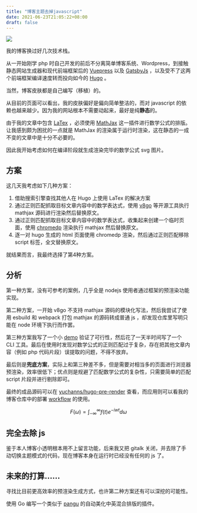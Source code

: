 ```yaml
---
title: "博客主题去掉javascript"
date: 2021-06-23T21:05:22+08:00
draft: false
---
```

![](/images/gopher_hugo.png)

我的博客换过好几次技术栈。

从一开始刚学 php 时自己开发的前后不分离简单博客系统、Wordpress，到接触静态网站生成器和现代前端框架后的 [Vuepress](https://vuepress.vuejs.org/) 以及 [GatsbyJs](https://www.gatsbyjs.com/) ，以及受不了这两个前端框架编译速度转而投向如今的 [Hugo](https://gohugo.io/) 。

当然，博客皮肤都是自己编写（移植）的。

从目前的页面可以看出，我的皮肤偏好是偏向简单整洁的，而对 javascript 的依赖也越来越少。因为我的网站根本不需要动起来，最好是纯**静态**的。

由于我的文章中包含 [LaTex](https://www.latex-project.org/) ，必须使用 [MathJax](https://www.mathjax.org/) 这一插件进行数学公式的排版。让我感到颇为困扰的一点就是 MathJax 的渲染属于运行时渲染，这在静态的一成不变的文章中是十分不必要的。

因此我开始考虑如何在编译阶段就生成渲染完毕的数学公式 svg 图片。

## 方案
这几天我考虑如下几种方案：

1. 借助搜索引擎查找其他人在 Hugo 上使用 LaTex 的解决方案
2. 通过正则匹配抓取目标文章内容中的数学表达式，使用 [v8go](https://github.com/rogchap/v8go) 等开源工具执行 mathjax 源码进行渲染然后替换原文。
3. 通过正则匹配抓取目标文章内容中的数学表达式，收集起来创建一个临时页面，使用 [chromedp](https://github.com/chromedp/chromedp) 渲染执行 mathjax 然后替换原文。 
4. 逐一对 hugo 生成的 html 页面使用 chromedp 渲染，然后通过正则匹配移除 script 标签，全文替换原文。

就结果而言，我最终选择了第4种方案。

## 分析

第一种方案，没有可参考的案例，几乎全是 nodejs 使用者通过框架的预渲染功能实现。

第二种方案，一开始 v8go 不支持 mathjax 源码的模块化写法，然后我尝试了使用 esbuild 和 webpack 打包 mathjax 的源码转成普通 js ，却发现仓库里写明只能在 node 环境下执行而作罢。

第三种方案我写了一个小 [demo](https://github.com/yuchanns/gobyexample/tree/monorepo/chromedp) 验证了可行性，然后花了一天半时间写了一个 CLI 工具。最后在使用时发现对数学公式的正则匹配过于复杂，存在把其他文章内容（例如 php 代码片段）误提取的问题，不得不放弃。

最后则是**兜底方案**，实际上和第三种差不多，但是需要对相当多的页面进行浏览器预渲染，效率很低下；优点则是规避了匹配数学公式的复杂性，只需要简单的匹配 script 片段并进行剔除即可。

最终的成品源码可以在 [yuchanns/hugo-pre-render](https://github.com/yuchanns/hugo-pre-render) 查看，而应用则可以看我的博客仓库中的部署 [workflow](https://github.com/yuchanns/yuchanns/blob/master/.github/workflows/blog.yml) 的使用。

$$F(\omega)=\int_{-\infty}^{\infty}f(t)e^{-iwt}d\omega$$

## 完全去除 js
鉴于本人博客小透明根本用不上留言功能，后来我又把 gitalk 关闭，并去除了手动切换主题模式的代码，现在博客本身在运行时已经没有任何的 js 了。

## 未来的打算……
寻找比目前更高效率的预渲染生成方式，也许第二种方案还有可以深挖的可能性。

使用 Go 编写一个类似于 [pangu](https://github.com/vinta/pangu.js/) 的自动美化中英混合排版的插件。
